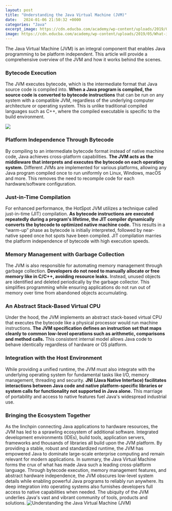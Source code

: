 ```yaml
---
layout: post
title: "Understanding the Java Virtual Machine (JVM)"
date:   2024-01-06 21:50:32 +0000
categories: "Java"
excerpt_image: https://cdn.educba.com/academy/wp-content/uploads/2019/05/What-is-JVM-1-768x427.jpg
image: https://cdn.educba.com/academy/wp-content/uploads/2019/05/What-is-JVM-1-768x427.jpg
---
```


The Java Virtual Machine (JVM) is an integral component that enables Java programming to be platform independent. This article will provide a comprehensive overview of the JVM and how it works behind the scenes.
### Bytecode Execution
The JVM executes bytecode, which is the intermediate format that Java source code is compiled into. **When a Java program is compiled, the source code is converted to bytecode instructions** that can be run on any system with a compatible JVM, regardless of the underlying computer architecture or operating system. This is unlike traditional compiled languages such as C++, where the compiled executable is specific to the build environment.

![](https://www.guru99.com/images/1/2.png)
### Platform Independence Through Bytecode
By compiling to an intermediate bytecode format instead of native machine code, Java achieves cross-platform capabilities. **The JVM acts as the middleware that interprets and executes the bytecode on each operating system.** Different JVMs are implemented for various platforms, allowing any Java program compiled once to run uniformly on Linux, Windows, macOS and more. This removes the need to recompile code for each hardware/software configuration.
### Just-in-Time Compilation
For enhanced performance, the HotSpot JVM utilizes a technique called just-in-time (JIT) compilation. **As bytecode instructions are executed repeatedly during a program's lifetime, the JIT compiler dynamically converts the bytecode to optimized native machine code.** This results in a “warm-up” phase as bytecode is initially interpreted, followed by near-native speed once hot spots have been compiled. JIT compilation marries the platform independence of bytecode with high execution speeds.
### Memory Management with Garbage Collection
The JVM is also responsible for automating memory management through garbage collection. **Developers do not need to manually allocate or free memory like in C/C++, avoiding resource leaks.** Instead, unused objects are identified and deleted periodically by the garbage collector. This simplifies programming while ensuring applications do not run out of memory over time from abandoned objects accumulating.
### An Abstract Stack-Based Virtual CPU
Under the hood, the JVM implements an abstract stack-based virtual CPU that executes the bytecode like a physical processor would run machine instructions. **The JVM specification defines an instruction set that maps cleanly to common low-level operations such as arithmetic, comparisons and method calls.** This consistent internal model allows Java code to behave identically regardless of hardware or OS platform.
### Integration with the Host Environment
While providing a unified runtime, the JVM must also integrate with the underlying operating system for fundamental tasks like I/O, memory management, threading and security. **JNI (Java Native Interface) facilitates interactions between Java code and native platform-specific libraries or system calls for functionality not supported in Java alone.** This marriage of portability and access to native features fuel Java's widespread industrial use.
### Bringing the Ecosystem Together
As the linchpin connecting Java applications to hardware resources, the JVM has led to a sprawling ecosystem of additional software. Integrated development environments (IDEs), build tools, application servers, frameworks and thousands of libraries all build upon the JVM platform. By providing a stable, robust and standardized runtime, the JVM has empowered Java to dominate large-scale enterprise computing and remain relevant for modern applications.
In summary, the Java Virtual Machine forms the crux of what has made Java such a leading cross-platform language. Through bytecode execution, memory management features, and abstract hardware independence, the JVM obscures low-level system details while enabling powerful Java programs to reliably run anywhere. Its deep integration into operating systems also furnishes developers full access to native capabilities when needed. The ubiquity of the JVM underlies Java's vast and vibrant community of tools, products and solutions.
 ![Understanding the Java Virtual Machine (JVM)](https://cdn.educba.com/academy/wp-content/uploads/2019/05/What-is-JVM-1-768x427.jpg)
